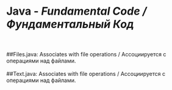 # Java - *Fundamental Code / Фундаментальный Код*<br><br>
##Files.java:
Associates with file operations / Ассоциируется с операциями над файлами.<br><br>
##Text.java:
Associates with file operations / Ассоциируется с операциями над файлами.<br><br>
